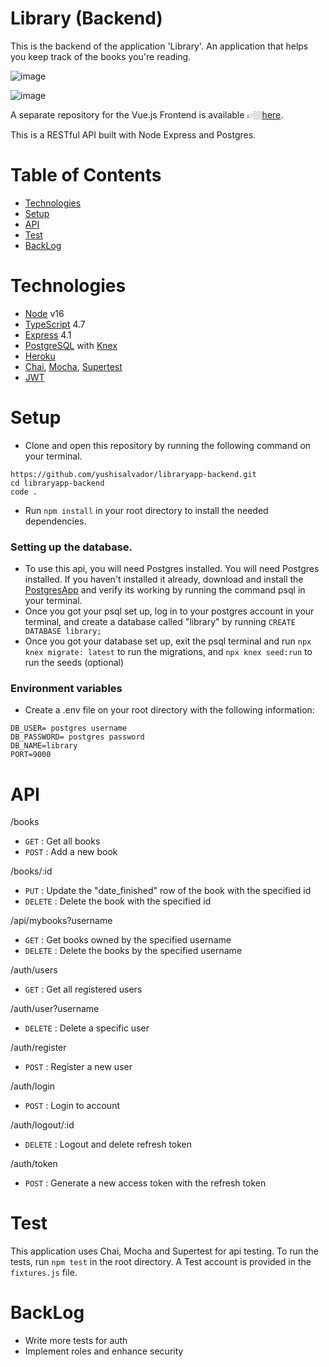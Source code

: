 # Library (Backend)

This is the backend of the application 'Library'. An application that helps you keep track of the books you're reading.

![image](https://user-images.githubusercontent.com/84162315/183370309-dc07b1ff-e99f-4d85-95cc-d962a9711a99.png)

![image](https://user-images.githubusercontent.com/84162315/183370261-08760477-3526-4a16-a17a-21286f4cdf01.png)

A separate repository for the Vue.js Frontend is available 👉🏼[here](https://github.com/yushisalvador/libraryapp-frontend).

This is a RESTful API built with Node Express and Postgres.

# Table of Contents

- [Technologies](#technologies)
- [Setup](#setup)
- [API](#api)
- [Test](#test)
- [BackLog](#backlog)

# Technologies

- [Node](https://nodejs.org/en/) v16
- [TypeScript](https://www.typescriptlang.org/docs/) 4.7
- [Express](https://expressjs.com/) 4.1
- [PostgreSQL](https://www.postgresql.org/) with [Knex](http://knexjs.org/)
- [Heroku](https://devcenter.heroku.com/categories/reference)
- [Chai](https://www.chaijs.com/), [Mocha](https://mochajs.org/), [Supertest](https://www.npmjs.com/package/supertest)
- [JWT](https://jwt.io/)

# Setup

- Clone and open this repository by running the following command on your terminal.

```
https://github.com/yushisalvador/libraryapp-backend.git
cd libraryapp-backend
code .
```

- Run `npm install` in your root directory to install the needed dependencies.

### Setting up the database.

- To use this api, you will need Postgres installed. You will need Postgres installed. If you haven't installed it already, download and install the [PostgresApp](https://postgresapp.com/) and verify its working by running the command psql in your terminal.
- Once you got your psql set up, log in to your postgres account in your terminal, and create a database called "library" by running `CREATE DATABASE library;`
- Once you got your database set up, exit the psql terminal and run `npx knex migrate: latest` to run the migrations, and `npx knex seed:run` to run the seeds (optional)

### Environment variables

- Create a .env file on your root directory with the following information:

```
DB_USER= postgres username
DB_PASSWORD= postgres password
DB_NAME=library
PORT=9000
```

# API

/books

- `GET` : Get all books
- `POST` : Add a new book

/books/:id

- `PUT` : Update the "date_finished" row of the book with the specified id
- `DELETE` : Delete the book with the specified id


/api/mybooks?username

- `GET` : Get books owned by the specified username
- `DELETE` : Delete the books by the specified username

/auth/users

- `GET` : Get all registered users

/auth/user?username

- `DELETE` : Delete a specific user


/auth/register

- `POST` : Register a new user

/auth/login

- `POST` : Login to account

/auth/logout/:id

- `DELETE` : Logout and delete refresh token

/auth/token

- `POST` : Generate a new access token with the refresh token


# Test
This application uses Chai, Mocha and Supertest for api testing. To run the tests, run `npm test` in the root directory. A Test account is provided in the `fixtures.js` file.

# BackLog

- Write more tests for auth
- Implement roles and enhance security

